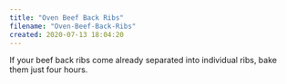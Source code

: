 ```yaml
---
title: "Oven Beef Back Ribs"
filename: "Oven-Beef-Back-Ribs"
created: 2020-07-13 18:04:20
---
```

If your beef back ribs come already separated into individual ribs, bake them just four hours.
